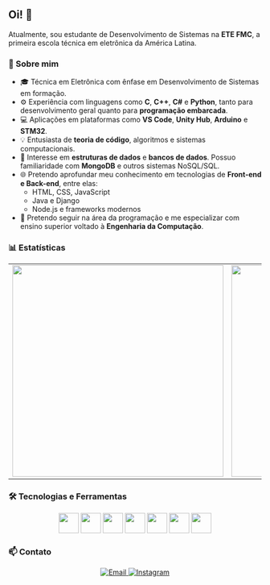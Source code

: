 ## Oi! 👋

Atualmente, sou estudante de Desenvolvimento de Sistemas na **ETE FMC**, a primeira escola técnica em eletrônica da América Latina. 

### 🚀 Sobre mim
- 🎓 Técnica em Eletrônica com ênfase em Desenvolvimento de Sistemas em formação.
- ⚙️ Experiência com linguagens como **C**, **C++**, **C#** e **Python**, tanto para desenvolvimento geral quanto para **programação embarcada**.
- 💻 Aplicações em plataformas como **VS Code**, **Unity Hub**, **Arduino** e **STM32**.
- 💡 Entusiasta de **teoria de código**, algoritmos e sistemas computacionais.
- 💾 Interesse em **estruturas de dados** e **bancos de dados**. Possuo familiaridade com **MongoDB** e outros sistemas NoSQL/SQL.
- 🌐 Pretendo aprofundar meu conhecimento em tecnologias de **Front-end e Back-end**, entre elas:
  - HTML, CSS, JavaScript
  - Java e Django
  - Node.js e frameworks modernos
- 🧠 Pretendo seguir na área da programação e me especializar com ensino superior voltado à **Engenharia da Computação**.

### 📊 Estatísticas

<div align="center">
  <table>
    <tr>
      <td>
        <img src="https://github-readme-stats.vercel.app/api?username=thaivalentim&show_icons=true&theme=radical&hide_rank=true" width="420" />
      </td>
      <td>
        <img src="https://github-readme-stats.vercel.app/api/top-langs/?username=thaivalentim&langs_count=6&theme=radical&layout=compact" width="420" />
      </td>
    </tr>
  </table>
</div>

### 🛠️ Tecnologias e Ferramentas

<p align="center">
  <img src="https://cdn.jsdelivr.net/gh/devicons/devicon/icons/c/c-original.svg" width="40" />
  <img src="https://cdn.jsdelivr.net/gh/devicons/devicon/icons/cplusplus/cplusplus-original.svg" width="40" />
  <img src="https://cdn.jsdelivr.net/gh/devicons/devicon/icons/csharp/csharp-original.svg" width="40" />
  <img src="https://cdn.jsdelivr.net/gh/devicons/devicon/icons/python/python-original.svg" width="40" />
  <img src="https://cdn.jsdelivr.net/gh/devicons/devicon/icons/arduino/arduino-original.svg" width="40" />
  <img src="https://cdn.jsdelivr.net/gh/devicons/devicon/icons/unity/unity-original.svg" width="40" />
  <img src="https://cdn.jsdelivr.net/gh/devicons/devicon/icons/vscode/vscode-original.svg" width="40" />
</p>

### 📫 Contato
<p align="center">
  <a href="mailto:thaizavalentim@icloud.com" target="_blank" rel="noopener noreferrer">
    <img src="https://img.shields.io/badge/Email-D14836?style=for-the-badge&logo=gmail&logoColor=white" alt="Email" />
  </a>
  <a href="https://www.instagram.com/thai.valent3/profilecard/?igsh=MWlmbWplazRwcTE5ZA==" target="_blank" rel="noopener noreferrer">
    <img src="https://img.shields.io/badge/Instagram-E4405F?style=for-the-badge&logo=instagram&logoColor=white" alt="Instagram" />
  </a>
</p>
